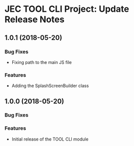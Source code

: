 # JEC TOOL CLI Project: Update Release Notes

<a name="jec-tool-cli-1.0.1"></a>
## **1.0.1** (2018-05-20)

### Bug Fixes

- Fixing path to the main JS file

### Features

- Adding the SplashScreenBuilder class

<a name="jec-tool-cli-1.0.0"></a>
## **1.0.0** (2018-05-20)

### Bug Fixes

### Features

- Initial release of the TOOL CLI module